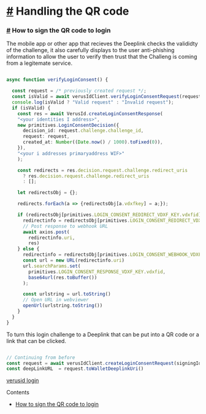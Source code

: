 # [\#](https://monkins1010.github.io/veruslogin/validate-login/\#handling-the-qr-code) Handling the QR code

### [\#](https://monkins1010.github.io/veruslogin/validate-login/\#how-to-sign-the-qr-code-to-login) How to sign the QR code to login

The mobile app or other app that recieves the Deeplink checks the valididty of the challenge, it also carefully displays to the user anti-phishing information to allow the user to verify then trust that the Challeng is coming from a legitemate service.

```typescript

async function verifyLoginConsent() {

  const request = /* previously created request */;
  const isValid = await verusIdClient.verifyLoginConsentRequest(request);
  console.log(isValid ? "Valid request" : "Invalid request");
  if (isValid) {
    const res = await VerusId.createLoginConsentResponse(
    "<your identities I address>",
    new primitives.LoginConsentDecision({
      decision_id: request.challenge.challenge_id,
      request: request,
      created_at: Number((Date.now() / 1000).toFixed(0)),
    }),
    "<your i addresses primaryaddress WIF>"
    );

    const redirects = res.decision.request.challenge.redirect_uris
      ? res.decision.request.challenge.redirect_uris
      : [];

    let redirectsObj = {};

    redirects.forEach(a => {redirectsObj[a.vdxfkey] = a;});

    if (redirectsObj[primitives.LOGIN_CONSENT_REDIRECT_VDXF_KEY.vdxfid]) {
      redirectinfo = redirectsObj[primitives.LOGIN_CONSENT_REDIRECT_VDXF_KEY.vdxfid];
      // Post response to webhook URL
      await axios.post(
        redirectinfo.uri,
        res)
    } else {
      redirectinfo = redirectsObj[primitives.LOGIN_CONSENT_WEBHOOK_VDXF_KEY.vdxfid];
      const url = new URL(redirectinfo.uri)
      url.searchParams.set(
        primitives.LOGIN_CONSENT_RESPONSE_VDXF_KEY.vdxfid,
        base64url(res.toBuffer())
      );

      const urlstring = url.toString()
      // Open URL in webviewer
      openUrl(urlstring.toString())
    }
  }
}

```

To turn this login challenge to a Deeplink that can be put into a QR code or a link that can be clicked.

```typescript

// Continuing from before
const request = await verusIdClient.createLoginConsentRequest(signingId, challenge, primaryAddrWif);
const deepLinkURL  = request.toWalletDeeplinkUri()

```

[verusid login](https://monkins1010.github.io/tags/verusid-login/)

Contents

- [How to sign the QR code to login](https://monkins1010.github.io/veruslogin/validate-login/#how-to-sign-the-qr-code-to-login)